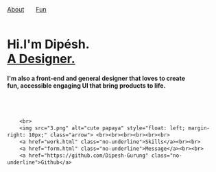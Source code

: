 <html lang="en">

<head>
    <meta charset="UTF-8">
    <meta http-equiv="X-UA-Compatible" content="IE=edge">
    <meta name="viewport" content="width=device-width, initial-scale=1.0">
    <title>Document</title>
    <link rel="stylesheet" href="style.css">
</head>

<body>
    <div class="corpo">
        <div class="corpo" class="button" > <a href="work.html" class="no-underline" >About</a>&nbsp;&nbsp;&nbsp;&nbsp;&nbsp;&nbsp;
            <a href="https://santatracker.google.com/" class="no-underline" class="button">Fun</a></div>
        </div>
    <br>
    <h1 class="svelte-1vu264 tight">
        <span slot="title" class="svelte-w483u5">
            <span class="svelte-w483u5">Hi.I'm Dipésh.</span><br>
            <span class="svelte-w483u5"><u>A Designer.</u></span>
        </span>
    </h1>
    <h4><strong>I'm also a front-end and general designer that loves to create<br>fun,
            accessible engaging UI that bring products to life.
        </strong></h4>
    <br><br>

        <br>
        <img src="3.png" alt="cute papaya" style="float: left; margin-right: 10px;" class="arrow"> <br><br><br><br><br><br>
        <a href="work.html" class="no-underline">Skills</a><br><br>
        <a href="form.html" class="no-underline">Message</a><br><br>
        <a href="https://github.com/Dipesh-Gurung" class="no-underline">Github</a>
</body>

</html>

